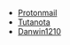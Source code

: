 - [Protonmail](https://proton.me/fr/mail)
- [Tutanota](https://tutanota.com/fr/)
- [Danwin1210](https://danwin1210.de/)

